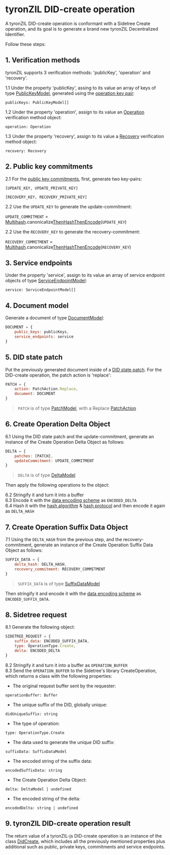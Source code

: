 # tyronZIL DID-create operation

A tyronZIL DID-create operation is conformant with a Sidetree Create operation, and its goal is to generate a brand new tyronZIL Decentralized Identifier.

Follow these steps:

## 1. Verification methods

tyronZIL supports 3 verification methods: 'publicKey', 'operation' and 'recovery'.

1.1 Under the property 'publicKey', assing to its value an array of keys of type [PublicKeyModel](../../implementation/models.md#public-key-model), generated using the [operation key pair](../../sidetree.md#operation-key-pair):

```publicKeys: PublicKeyModel[]```

1.2 Under the property 'operation', assign to its value an [Operation](../../implementation/models.md#sidetree-verification-methods) verification method object:

```operation: Operation```

1.3 Under the property 'recovery', assign to its value a [Recovery](../../implementation/models.md#sidetree-verification-methods) verification method object:

```recovery: Recovery```

## 2. Public key commitments

2.1 For the [public key commitments](../../sidetree.md#public-key-commitment), first, generate two key-pairs:

```[UPDATE_KEY, UPDATE_PRIVATE_KEY]```

```[RECOVERY_KEY, RECOVERY_PRIVATE_KEY]```

2.2 Use the ```UPDATE_KEY``` to generate the update-commitment:

```UPDATE_COMMITMENT``` = [Multihash](../../sidetree.md#hash-protocol).canonicalize[ThenHash](../../sidetree.md#commitment-hash)[ThenEncode](../../sidetree.md#data-encoding-scheme)(```UPDATE_KEY```)

2.2 Use the ```RECOVERY_KEY``` to generate the recovery-commitment:

```RECOVERY_COMMITMENT``` = [Multihash](../../sidetree.md#hash-protocol).canonicalize[ThenHash](../../sidetree.md#commitment-hash)[ThenEncode](../../sidetree.md#data-encoding-scheme)(```RECOVERY_KEY```)

## 3. Service endpoints

Under the property 'service', assign to its value an array of service endpoint objects of type [ServiceEndpointModel](../../implementation/models.md#service-endpoint-model):

```service: ServiceEndpointModel[]```

## 4. Document model

Generate a document of type [DocumentModel](../../implementation/models.md#document-model):

```js
DOCUMENT = {  
    public_keys: publicKeys,  
    service_endpoints: service  
}
```

## 5. DID state patch

Put the previously generated document inside of a [DID state patch](../../sidetree.md#did-state-patch). For the DID-create operation, the patch action is 'replace':

```js
PATCH = {  
    action: PatchAction.Replace,  
    document: DOCUMENT  
}
```

> ```PATCH``` is of type [PatchModel](../../implementation/models.md#patch-model), with a Replace [PatchAction](../../implementation/models.md#patch-action)

## 6. Create Operation Delta Object

6.1 Using the DID state patch and the update-commitment, generate an instance of the Create Operation Delta Object as follows:

```js
DELTA = {
    patches: [PATCH],  
    updateCommitment: UPDATE_COMMITMENT  
}
```

> ```DELTA``` is of type [DeltaModel](../../implementation/models.md#delta-model)

Then apply the following operations to the object:

6.2 Stringify it and turn it into a buffer  
6.3 Encode it with the [data encoding scheme](../../sidetree.md#data-encoding-scheme) as ```ENCODED_DELTA```  
6.4 Hash it with the [hash algorithm](../../sidetree.md#hash-algorithm) & [hash protocol](../../sidetree.md#hash-protocol) and then encode it again as ```DELTA_HASH```

## 7. Create Operation Suffix Data Object

7.1 Using the ```DELTA_HASH``` from the previous step, and the recovery-commitment, generate an instance of the Create Operation Suffix Data Object as follows:

```js
SUFFIX_DATA = {  
    delta_hash: DELTA_HASH,  
    recovery_commitment: RECOVERY_COMMITMENT  
}
```

> ```SUFFIX_DATA``` is of type [SuffixDataModel](../../implementation/models.md#suffix-data-model)

Then stringify it and encode it with the [data encoding scheme](../../sidetree.md#data-encoding-scheme) as ```ENCODED_SUFFIX_DATA```.

## 8. Sidetree request

8.1 Generate the following object:

```js
SIDETREE_REQUEST = {  
    suffix_data: ENCODED_SUFFIX_DATA,  
    type: OperationType.Create,  
    delta: ENCODED_DELTA  
}
```

8.2 Stringify it and turn it into a buffer as ```OPERATION_BUFFER```  
8.3 Send the ```OPERATION_BUFFER``` to the Sidetree's library CreateOperation, which returns a class with the following properties:

- The original request buffer sent by the requester:

```operationBuffer: Buffer```

- The unique suffix of the DID, globally unique:

```didUniqueSuffix: string```

- The type of operation:

```type: OperationType.Create```

- The data used to generate the unique DID suffix:

```suffixData: SuffixDataModel```

- The encoded string of the suffix data:

```encodedSuffixData: string```

- The Create Operation Delta Object:

```delta: DeltaModel | undefined```

- The encoded string of the delta:

```encodedDelta: string | undefined```

## 9. tyronZIL DID-create operation result

The return value of a tyronZIL-js DID-create operation is an instance of the class [DidCreate](https://github.com/julio-cabdu/tyronZIL-js/tree/master/src/lib/did-operations/did-create.ts), which includes all the previously mentioned properties plus additional such as public, private keys, commitments and service endpoints.
